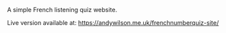 A simple French listening quiz website. 

Live version available at: https://andywilson.me.uk/frenchnumberquiz-site/
